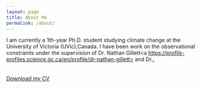 ```yaml
---
layout: page
title: About Me
permalink: /about/
---
```

I am currently a 1th-year Ph.D. student studying climate change at the University of Victoria (UVic),Canada. I have been work on the observational constraints under the supervision of Dr. Nathan Gillett<a https://profils-profiles.science.gc.ca/en/profile/dr-nathan-gillett> and Dr.<a href="http://web.uvic.ca/~monahana/monahan.html">.   
<br>
<br>
Download my <a href="https://www.dropbox.com/s/yzu33h38flxfkri/soto-cv.pdf?dl=0" download="Soto, Paul- CV">CV</a><br>
<br>
